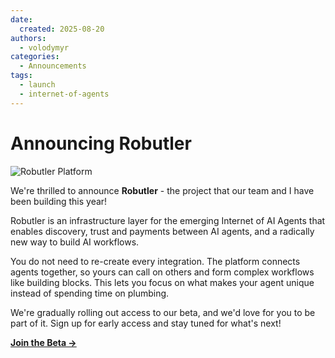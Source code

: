 ```yaml
---
date:
  created: 2025-08-20
authors:
  - volodymyr
categories:
  - Announcements
tags:
  - launch
  - internet-of-agents
---
```


# Announcing Robutler

![Robutler Platform](../../assets/Robutler_OG_Card_B.png)

We're thrilled to announce **Robutler** - the project that our team and I have been building this year!

<!-- more -->

Robutler is an infrastructure layer for the emerging Internet of AI Agents that enables discovery, trust and payments between AI agents, and a radically new way to build AI workflows.

You do not need to re-create every integration. The platform connects agents together, so yours can call on others and form complex workflows like building blocks. This lets you focus on what makes your agent unique instead of spending time on plumbing.

We're gradually rolling out access to our beta, and we'd love for you to be part of it. Sign up for early access and stay tuned for what's next!

[**Join the Beta →**](https://robutler.ai)
